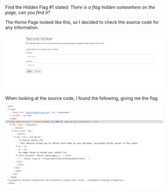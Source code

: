Find the Hidden Flag #1 stated:
 _There is a flag hidden somewhere on the page, can you find it?_
 
 The Home Page looked like this, so I decided to check the source code for any information.
 
 ![](images/FirstStepsHomePage.JPG)
 
 When looking at the source code, I found the following, giving me the flag. 
 
 ![](images/hiddenFlagHTML.JPG)
 
